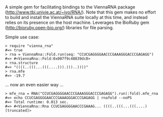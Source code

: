 A simple gem for facilitating bindings to the ViennaRNA package (http://www.tbi.univie.ac.at/~ivo/RNA/). Note that this gem makes no effort to build and install the ViennaRNA suite locally at this time, and instead relies on its presence on the host machine. Leverages the BioRuby gem (http://bioruby.open-bio.org/) libraries for file parsing.

Simple use case:
    
    > require "vienna_rna"
    #=> true 
    > rna = ViennaRna::Fold.run(seq: "CCUCGAGGGGAACCCGAAAGGGACCCGAGAGG")
    #=> #<ViennaRna::Fold:0x007f9c48839dc0>
    > rna.structure
    #=> "((((..(((...(((....))).)))..))))" 
    > rna.mfe
    #=> -19.7

... now an even easier way ...

    > mfe_rna = RNA("CCUCGAGGGGAACCCGAAAGGGACCCGAGAGG").run(:fold).mfe_rna
    #=> echo CCUCGAGGGGAACCCGAAAGGGACCCGAGAGG | rnafold --noPS
    #=> Total runtime: 0.013 sec.
    #=> #<ViennaRna::Rna CCUCGAGGGGAACCCGAAAG... ((((..(((...(((....) [truncated]>